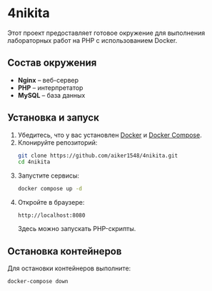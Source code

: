 # 4nikita

Этот проект предоставляет готовое окружение для выполнения лабораторных работ на PHP с использованием Docker.

## Состав окружения
- **Nginx** – веб-сервер
- **PHP** – интерпретатор
- **MySQL** – база данных

## Установка и запуск
1. Убедитесь, что у вас установлен [Docker](https://www.docker.com/) и [Docker Compose](https://docs.docker.com/compose/).
2. Клонируйте репозиторий:
   ```sh
   git clone https://github.com/aiker1548/4nikita.git
   cd 4nikita
   ```
3. Запустите сервисы:
   ```sh
   docker compose up -d
   ```
4. Откройте в браузере:
   ```
   http://localhost:8080
   ```
   Здесь можно запускать PHP-скрипты.

## Остановка контейнеров
Для остановки контейнеров выполните:
```sh
docker-compose down
```

